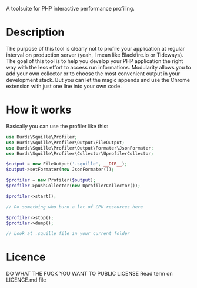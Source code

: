 A toolsuite for PHP interactive performance profiling.

Description
===========

The purpose of this tool is clearly not to profile your application at regular interval on production server (yeah, I mean like Blackfire.io or Tideways).   
The goal of this tool is to help you develop your PHP application the right way with the less effort to access run informations.
Modularity allows you to add your own collector or to choose the most convenient output in your development stack. But you can let the magic
appends and use the Chrome extension with just one line into your own code.

How it works
============

Basically you can use the profiler like this:
```php
use Burdz\Squille\Profiler;
use Burdz\Squille\Profiler\Output\FileOutput;
use Burdz\Squille\Profiler\Output\Formater\JsonFormater;
use Burdz\Squille\Profiler\Collector\UprofilerCollector;

$output = new FileOutput('.squille', __DIR__);
$output->setFormater(new JsonFormater());

$profiler = new Profiler($output);
$profiler->pushCollector(new UprofilerCollector());

$profiler->start();

// Do something who burn a lot of CPU resources here

$profiler->stop();
$profiler->dump();

// Look at .squille file in your current folder
```

Licence
=======
DO WHAT THE FUCK YOU WANT TO PUBLIC LICENSE
Read term on LICENCE.md file